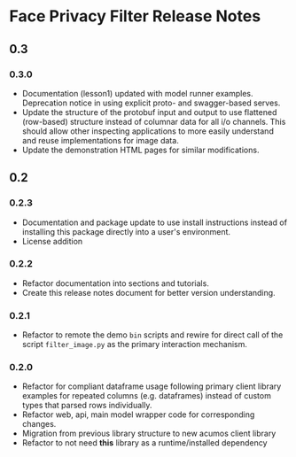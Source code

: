 <!---
.. ===============LICENSE_START=======================================================
.. Acumos CC-BY-4.0
.. ===================================================================================
.. Copyright (C) 2017-2018 AT&T Intellectual Property & Tech Mahindra. All rights reserved.
.. ===================================================================================
.. This Acumos documentation file is distributed by AT&T and Tech Mahindra
.. under the Creative Commons Attribution 4.0 International License (the "License");
.. you may not use this file except in compliance with the License.
.. You may obtain a copy of the License at
..
..      http://creativecommons.org/licenses/by/4.0
..
.. This file is distributed on an "AS IS" BASIS,
.. WITHOUT WARRANTIES OR CONDITIONS OF ANY KIND, either express or implied.
.. See the License for the specific language governing permissions and
.. limitations under the License.
.. ===============LICENSE_END=========================================================
-->

# Face Privacy Filter Release Notes
## 0.3
### 0.3.0
* Documentation (lesson1) updated with model runner examples.  Deprecation notice
  in using explicit proto- and swagger-based serves.
* Update the structure of the protobuf input and output to use flattened (row-based)
  structure instead of columnar data for all i/o channels.  This should allow
  other inspecting applications to more easily understand and reuse implementations
  for image data.
* Update the demonstration HTML pages for similar modifications.

## 0.2
### 0.2.3
* Documentation and package update to use install instructions instead of installing
  this package directly into a user's environment.
* License addition

### 0.2.2
* Refactor documentation into sections and tutorials.
* Create this release notes document for better version understanding.

### 0.2.1
* Refactor to remote the demo `bin` scripts and rewire for direct call of the
  script `filter_image.py` as the primary interaction mechanism.

### 0.2.0
* Refactor for compliant dataframe usage following primary client library
  examples for repeated columns (e.g. dataframes) instead of custom types
  that parsed rows individually.
* Refactor web, api, main model wrapper code for corresponding changes.
* Migration from previous library structure to new acumos client library
* Refactor to not need **this** library as a runtime/installed dependency

